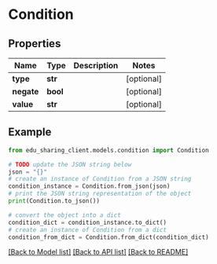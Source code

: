 # Condition


## Properties

Name | Type | Description | Notes
------------ | ------------- | ------------- | -------------
**type** | **str** |  | [optional] 
**negate** | **bool** |  | [optional] 
**value** | **str** |  | [optional] 

## Example

```python
from edu_sharing_client.models.condition import Condition

# TODO update the JSON string below
json = "{}"
# create an instance of Condition from a JSON string
condition_instance = Condition.from_json(json)
# print the JSON string representation of the object
print(Condition.to_json())

# convert the object into a dict
condition_dict = condition_instance.to_dict()
# create an instance of Condition from a dict
condition_from_dict = Condition.from_dict(condition_dict)
```
[[Back to Model list]](../README.md#documentation-for-models) [[Back to API list]](../README.md#documentation-for-api-endpoints) [[Back to README]](../README.md)


